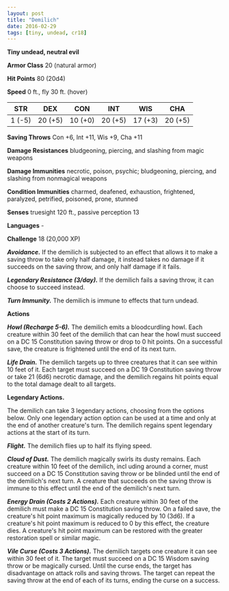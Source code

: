 ```yaml
---
layout: post
title: "Demilich"
date: 2016-02-29
tags: [tiny, undead, cr18]
---
```


**Tiny undead, neutral evil**

**Armor Class** 20 (natural armor)

**Hit Points** 80 (20d4)

**Speed** 0 ft., fly 30 ft. (hover)

|   STR   |   DEX   |   CON   |   INT   |   WIS   |   CHA   |
|:-----:|:-----:|:-----:|:-----:|:-----:|:-----:|
| 1 (-5) | 20 (+5) | 10 (+0) | 20 (+5) | 17 (+3) | 20 (+5) |

**Saving Throws** Con +6, Int +11, Wis +9, Cha +11

**Damage Resistances** bludgeoning, piercing, and slashing from magic weapons

**Damage Immunities** necrotic, poison, psychic; bludgeoning, piercing, and slashing from nonmagical weapons

**Condition Immunities** charmed, deafened, exhaustion, frightened, paralyzed, petrified, poisoned, prone, stunned

**Senses** truesight 120 ft., passive perception 13

**Languages** -

**Challenge** 18 (20,000 XP)

***Avoidance.*** If the demilich is subjected to an effect that allows
it to make a saving throw to take only half damage, it instead
takes no damage if it succeeds on the saving throw, and only
half damage if it fails.

***Legendary Resistance (3/day).*** If the demilich fails a saving
throw, it can choose to succeed instead.

***Turn Immunity.*** The demilich is immune to effects that turn undead.

**Actions** 

***Howl (Recharge 5-6).*** The demilich emits a bloodcurdling
howl. Each creature within 30 feet of the demilich that can hear
the howl must succeed on a DC 15 Constitution saving throw
or drop to 0 hit points. On a successful save, the creature is
frightened until the end of its next turn.

***Life Drain.*** The demilich targets up to three creatures that it
can see within 10 feet of it. Each target must succeed on a DC
19 Constitution saving throw or take 21 (6d6) necrotic damage,
and the demilich regains hit points equal to the total damage
dealt to all targets.

**Legendary Actions.**

The demilich can take 3 legendary actions, choosing from the
options below. Only one legendary action option can be used
at a time and only at the end of another creature's turn. The
demilich regains spent legendary actions at the start of its turn.

***Flight.*** The demilich flies up to half its flying speed.

***Cloud of Dust.*** The demilich magically swirls its dusty remains.
Each creature within 10 feet of the demilich, incl uding around
a corner, must succeed on a DC 15 Constitution saving throw
or be blinded until the end of the demilich's next turn. A
creature that succeeds on the saving throw is immune to this
effect until the end of the demilich's next turn.

***Energy Drain (Costs 2 Actions).*** Each creature within 30 feet
of the demilich must make a DC 15 Constitution saving
throw. On a failed save, the creature's hit point maximum
is magically reduced by 10 (3d6). If a creature's hit point
maximum is reduced to 0 by this effect, the creature dies.
A creature's hit point maximum can be restored with the
greater restoration spell or similar magic.

***Vile Curse (Costs 3 Actions).*** The demilich targets one creature
it can see within 30 feet of it. The target must succeed on a
DC 15 Wisdom saving throw or be magically cursed. Until the
curse ends, the target has disadvantage on attack rolls and
saving throws. The target can repeat the saving throw at the
end of each of its turns, ending the curse on a success.